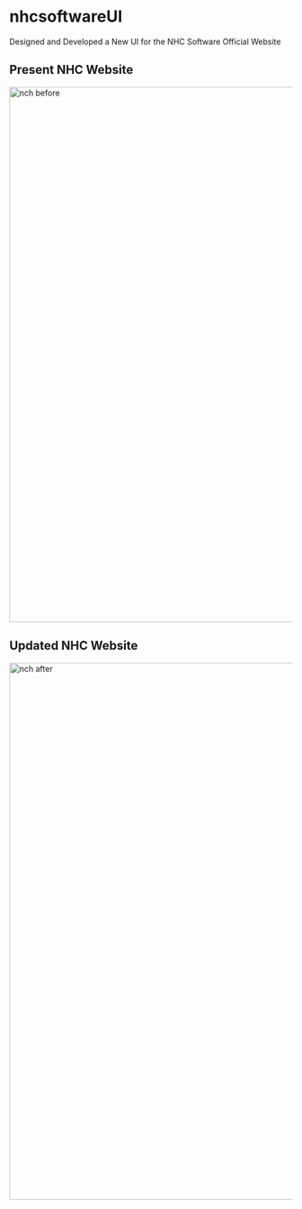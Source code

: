 # nhcsoftwareUI
Designed and Developed a New UI for the NHC Software Official Website

<h2> Present NHC Website </h2>

<img width="950" alt="nch before" src="https://github.com/SHK-develops/nhcsoftwareUI/assets/52732015/71c49478-2125-4cfc-b472-ba552984ce9b">


<h2> Updated NHC Website </h2>

<img width="953" alt="nch after" src="https://github.com/SHK-develops/nhcsoftwareUI/assets/52732015/5a6399fe-6130-4077-b02b-f685b08b9e38">
